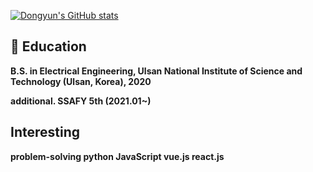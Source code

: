 [![Dongyun's GitHub stats](https://github-readme-stats.vercel.app/api?username=dth12)](https://github.com/anuraghazra/github-readme-stats)

## 🔭 Education
**B.S. in Electrical Engineering, Ulsan National Institute of Science and Technology (Ulsan, Korea), 2020**

**additional.
SSAFY 5th (2021.01~)**

## Interesting
**problem-solving  python  JavaScript  vue.js  react.js**


